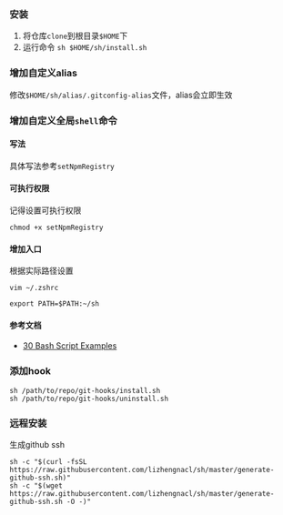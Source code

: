 ### 安装

1. 将仓库`clone`到根目录`$HOME`下
2. 运行命令 `sh $HOME/sh/install.sh`

### 增加自定义alias

修改`$HOME/sh/alias/.gitconfig-alias`文件，alias会立即生效

### 增加自定义全局`shell`命令

#### 写法

具体写法参考`setNpmRegistry`

#### 可执行权限

记得设置可执行权限

```
chmod +x setNpmRegistry
```

#### 增加入口

根据实际路径设置
```
vim ~/.zshrc

export PATH=$PATH:~/sh
```

#### 参考文档

- [30 Bash Script Examples](https://linuxhint.com/30_bash_script_examples/)


### 添加hook
```
sh /path/to/repo/git-hooks/install.sh
sh /path/to/repo/git-hooks/uninstall.sh
```



### 远程安装 

生成github ssh
```
sh -c "$(curl -fsSL https://raw.githubusercontent.com/lizhengnacl/sh/master/generate-github-ssh.sh)"
sh -c "$(wget https://raw.githubusercontent.com/lizhengnacl/sh/master/generate-github-ssh.sh -O -)"
```